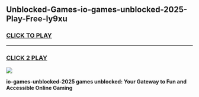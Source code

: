 
## Unblocked-Games-io-games-unblocked-2025-Play-Free-ly9xu
<h3>
<a href="https://premium76.site?title=io-games-unblocked-2025&ref=18A1">CLICK TO PLAY</a></h3>
<hr>

<h3>
<a href="https://premium76.site?title=io-games-unblocked-2025&ref=18A1">CLICK 2 PLAY</a>
  
</h3>

<a href="https://premium76.site?title=io-games-unblocked-2025&ref=18A1"><img src="https://clearcache.store/games.png"></a>


**io-games-unblocked-2025 games unblocked: Your Gateway to Fun and Accessible Online Gaming**
